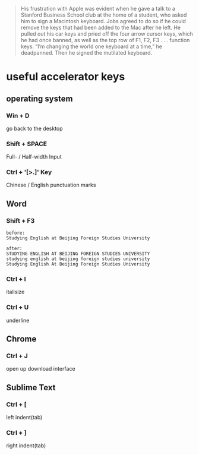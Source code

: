 >His frustration with Apple was evident when he gave a talk to a Stanford Business School club at the home of a student, who asked him to sign a Macintosh keyboard. Jobs agreed to do so if he could remove the keys that had been added to the Mac after he left. He pulled out his car keys and pried off the four arrow cursor keys, which he had once banned, as well as the top row of F1, F2, F3 . . . function keys. “I’m changing the world one keyboard at a time,” he deadpanned. Then he signed the mutilated keyboard.

# useful accelerator keys
## operating system
### Win + D
go back to the desktop

### Shift + SPACE
Full- / Half-width Input

### Ctrl + '[>.]' Key
Chinese / English punctuation marks
## Word
### Shift + F3
```
before:  
Studying English at Beijing Foreign Studies University

after:  
STUDYING ENGLISH AT BEIJING FOREIGN STUDIES UNIVERSITY
studying english at beijing foreign studies university
Studying English At Beijing Foreign Studies University
```

### Ctrl + I
italisize

### Ctrl + U
underline

## Chrome
### Ctrl + J
open up download interface

## Sublime Text
### Ctrl + [
left indent(tab)
### Ctrl + ]
right indent(tab)
